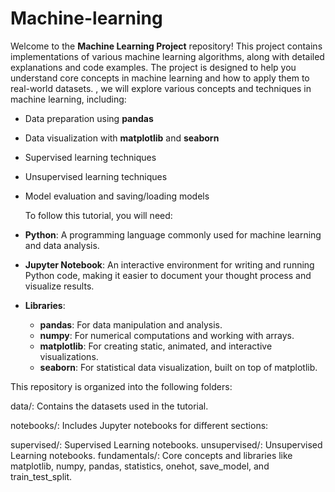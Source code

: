 # Machine-learning
Welcome to the **Machine Learning Project** repository! This project contains implementations of various machine learning algorithms, along with detailed explanations and code examples. The project is designed to help you understand core concepts in machine learning and how to apply them to real-world datasets.
, we will explore various concepts and techniques in machine learning, including:

- Data preparation using **pandas**
- Data visualization with **matplotlib** and **seaborn**
- Supervised learning techniques
- Unsupervised learning techniques
- Model evaluation and saving/loading models

  To follow this tutorial, you will need:

- **Python**: A programming language commonly used for machine learning and data analysis.
- **Jupyter Notebook**: An interactive environment for writing and running Python code, making it easier to document your thought process and visualize results.
- **Libraries**:
  - **pandas**: For data manipulation and analysis.
  - **numpy**: For numerical computations and working with arrays.
  - **matplotlib**: For creating static, animated, and interactive visualizations.
  - **seaborn**: For statistical data visualization, built on top of matplotlib.

This repository is organized into the following folders:

data/: Contains the datasets used in the tutorial.

notebooks/: Includes Jupyter notebooks for different sections:

supervised/: Supervised Learning notebooks.
unsupervised/: Unsupervised Learning notebooks.
fundamentals/: Core concepts and libraries like matplotlib, numpy, pandas, statistics, onehot, save_model, and train_test_split.
